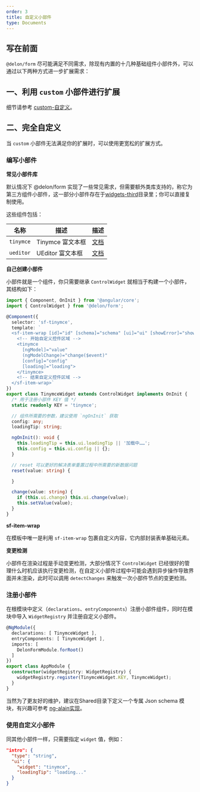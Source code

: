 ```yaml
---
order: 3
title: 自定义小部件
type: Documents
---
```


## 写在前面

`@delon/form` 尽可能满足不同需求，除现有内置的十几种基础组件小部件外，可以通过以下两种方式进一步扩展需求：

## 一、利用 `custom` 小部件进行扩展

细节请参考 [custom-自定义](/form/custom)。

## 二、完全自定义

当 `custom` 小部件无法满足你的扩展时，可以使用更宽松的扩展方式。

### 编写小部件

**常见小部件库**

默认情况下 @delon/form 实现了一些常见需求，但需要额外类库支持的，称它为第三方组件小部件，这一部分小部件存在于[widgets-third](https://github.com/cipchk/delon/tree/master/packages/form/widgets-third)目录里；你可以直接复制使用。

这些组件包括：

| 名称 | 描述 | 描述 |
| --- | ---- | ---- |
| `tinymce` | Tinymce 富文本框 | [文档](/form/tinymce) |
| `ueditor` | UEditor 富文本框 | [文档](/form/ueditor) |

**自己创建小部件**

小部件就是一个组件，你只需要继承 `ControlWidget` 就相当于构建一个小部件，其结构如下：

```ts
import { Component, OnInit } from '@angular/core';
import { ControlWidget } from '@delon/form';

@Component({
  selector: 'sf-tinymce',
  template: `
  <sf-item-wrap [id]="id" [schema]="schema" [ui]="ui" [showError]="showError" [error]="error" [showTitle]="schema.title">
    <!-- 开始自定义控件区域 -->
    <tinymce
      [ngModel]="value"
      (ngModelChange)="change($event)"
      [config]="config"
      [loading]="loading">
    </tinymce>
    <!-- 结束自定义控件区域 -->
  </sf-item-wrap>`
})
export class TinymceWidget extends ControlWidget implements OnInit {
  /* 用于注册小部件 KEY 值 */
  static readonly KEY = 'tinymce';

  // 组件所需要的参数，建议使用 `ngOnInit` 获取
  config: any;
  loadingTip: string;

  ngOnInit(): void {
    this.loadingTip = this.ui.loadingTip || '加载中……';
    this.config = this.ui.config || {};
  }

  // reset 可以更好的解决表单重置过程中所需要的新数据问题
  reset(value: string) {

  }

  change(value: string) {
    if (this.ui.change) this.ui.change(value);
    this.setValue(value);
  }
}
```

**sf-item-wrap**

在模板中唯一是利用 `sf-item-wrap` 包裹自定义内容，它内部封装表单基础元素。

**变更检测**

小部件在渲染过程是手动变更检测，大部分情况下 `ControlWidget` 已经很好的管理什么时机应该执行变更检测，在自定义小部件过程中可能会遇到异步操作导致界面并未渲染，此时可以调用 `detectChanges` 来触发一次小部件节点的变更检测。

### 注册小部件

在根模块中定义（`declarations`、`entryComponents`）注册小部件组件，同时在模块中导入 `WidgetRegistry` 并注册自定义小部件。

```ts
@NgModule({
  declarations: [ TinymceWidget ],
  entryComponents: [ TinymceWidget ],
  imports: [
    DelonFormModule.forRoot()
  ]
})
export class AppModule {
  constructor(widgetRegistry: WidgetRegistry) {
    widgetRegistry.register(TinymceWidget.KEY, TinymceWidget);
  }
}
```

当然为了更友好的维护，建议在Shared目录下定义一个专属 Json schema 模块，有兴趣可参考 [ng-alain实现](https://github.com/cipchk/ng-alain/blob/master/src/app/shared/json-schema/json-schema.module.ts)。

### 使用自定义小部件

同其他小部件一样，只需要指定 `widget` 值，例如：

```json
"intro": {
  "type": "string",
  "ui": {
    "widget": "tinymce",
    "loadingTip": "loading..."
  }
}
```
